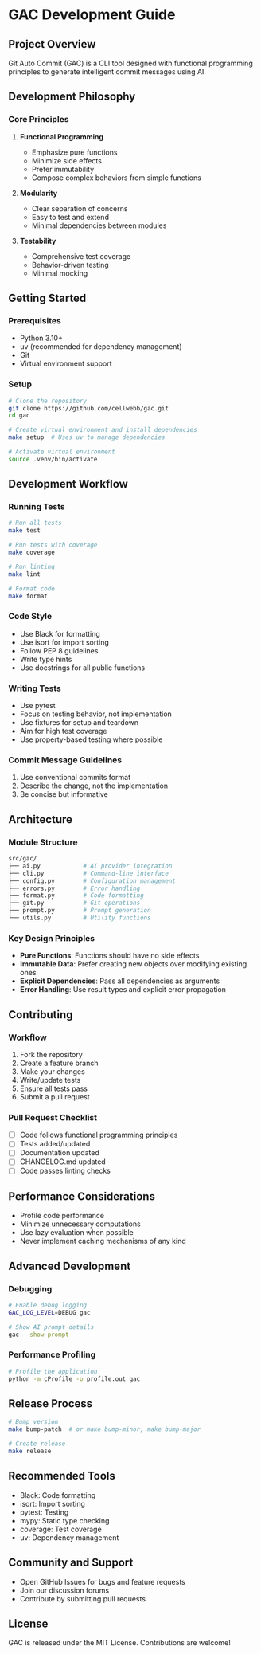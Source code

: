 # GAC Development Guide

## Project Overview

Git Auto Commit (GAC) is a CLI tool designed with functional programming principles to generate
intelligent commit messages using AI.

## Development Philosophy

### Core Principles

1. **Functional Programming**

   - Emphasize pure functions
   - Minimize side effects
   - Prefer immutability
   - Compose complex behaviors from simple functions

2. **Modularity**

   - Clear separation of concerns
   - Easy to test and extend
   - Minimal dependencies between modules

3. **Testability**
   - Comprehensive test coverage
   - Behavior-driven testing
   - Minimal mocking

## Getting Started

### Prerequisites

- Python 3.10+
- uv (recommended for dependency management)
- Git
- Virtual environment support

### Setup

```bash
# Clone the repository
git clone https://github.com/cellwebb/gac.git
cd gac

# Create virtual environment and install dependencies
make setup  # Uses uv to manage dependencies

# Activate virtual environment
source .venv/bin/activate
```

## Development Workflow

### Running Tests

```bash
# Run all tests
make test

# Run tests with coverage
make coverage

# Run linting
make lint

# Format code
make format
```

### Code Style

- Use Black for formatting
- Use isort for import sorting
- Follow PEP 8 guidelines
- Write type hints
- Use docstrings for all public functions

### Writing Tests

- Use pytest
- Focus on testing behavior, not implementation
- Use fixtures for setup and teardown
- Aim for high test coverage
- Use property-based testing where possible

### Commit Message Guidelines

1. Use conventional commits format
2. Describe the change, not the implementation
3. Be concise but informative

## Architecture

### Module Structure

```bash
src/gac/
├── ai.py            # AI provider integration
├── cli.py           # Command-line interface
├── config.py        # Configuration management
├── errors.py        # Error handling
├── format.py        # Code formatting
├── git.py           # Git operations
├── prompt.py        # Prompt generation
└── utils.py         # Utility functions
```

### Key Design Principles

- **Pure Functions**: Functions should have no side effects
- **Immutable Data**: Prefer creating new objects over modifying existing ones
- **Explicit Dependencies**: Pass all dependencies as arguments
- **Error Handling**: Use result types and explicit error propagation

## Contributing

### Workflow

1. Fork the repository
2. Create a feature branch
3. Make your changes
4. Write/update tests
5. Ensure all tests pass
6. Submit a pull request

### Pull Request Checklist

- [ ] Code follows functional programming principles
- [ ] Tests added/updated
- [ ] Documentation updated
- [ ] CHANGELOG.md updated
- [ ] Code passes linting checks

## Performance Considerations

- Profile code performance
- Minimize unnecessary computations
- Use lazy evaluation when possible
- Never implement caching mechanisms of any kind

## Advanced Development

### Debugging

```bash
# Enable debug logging
GAC_LOG_LEVEL=DEBUG gac

# Show AI prompt details
gac --show-prompt
```

### Performance Profiling

```bash
# Profile the application
python -m cProfile -o profile.out gac
```

## Release Process

```bash
# Bump version
make bump-patch  # or make bump-minor, make bump-major

# Create release
make release
```

## Recommended Tools

- Black: Code formatting
- isort: Import sorting
- pytest: Testing
- mypy: Static type checking
- coverage: Test coverage
- uv: Dependency management

## Community and Support

- Open GitHub Issues for bugs and feature requests
- Join our discussion forums
- Contribute by submitting pull requests

## License

GAC is released under the MIT License. Contributions are welcome!
